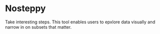 # Nosteppy

Take interesting steps.
This tool enables users to epxlore data visually and narrow in on subsets that matter.
